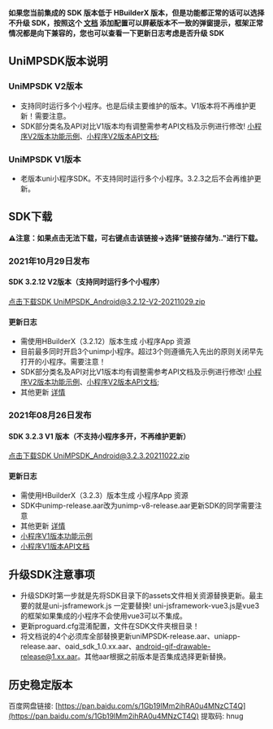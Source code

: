 **如果您当前集成的 SDK 版本低于 HBuilderX 版本，但是功能都正常的话可以选择不升级 SDK，按照这个 [文档](https://ask.dcloud.net.cn/article/35627) 添加配置可以屏蔽版本不一致的弹窗提示，框架正常情况都是向下兼容的，您也可以查看一下更新日志考虑是否升级 SDK**

## UniMPSDK版本说明

### UniMPSDK V2版本

+ 支持同时运行多个小程序。也是后续主要维护的版本。V1版本将不再维护更新！需要注意。
+ SDK部分类名及API对比V1版本均有调整需参考API文档及示例进行修改! [小程序V2版本功能示例](UniMPDocs/Sample/android-v2)、[小程序V2版本API文档](UniMPDocs/API/android-v2);

### UniMPSDK V1版本

+ 老版本uni小程序SDK。不支持同时运行多个小程序。3.2.3之后不会再维护更新。

## SDK下载

**⚠️注意：如果点击无法下载，可右键点击该链接->选择"链接存储为.."进行下载。**

### 2021年10月29日发布

#### SDK 3.2.12 V2版本（支持同时运行多个小程序）

[点击下载SDK UniMPSDK_Android@3.2.12-V2-20211029.zip](https://download.dcloud.net.cn/unimpsdk/UniMPSDK_Android@3.2.12-V2-20211029.zip)

#### 更新日志
+ 需使用HBuilderX（3.2.12）版本生成 小程序App 资源
+ 目前最多同时开启3个unimp小程序。超过3个则遵循先入先出的原则关闭早先打开的小程序。需要注意！
+ SDK部分类名及API对比V1版本均有调整需参考API文档及示例进行修改! [小程序V2版本功能示例](UniMPDocs/Sample/android-v2)、[小程序V2版本API文档](UniMPDocs/API/android-v2);
+ 其他更新 [详情](https://download1.dcloud.net.cn/hbuilderx/changelog/3.2.12.20211029.html)

### 2021年08月26日发布

#### SDK 3.2.3 V1 版本（不支持小程序多开，不再维护更新）

[点击下载SDK UniMPSDK_Android@3.2.3.20211022.zip](https://download.dcloud.net.cn/unimpsdk/UniMPSDK_Android@3.2.3.20211022.zip)

#### 更新日志
+ 需使用HBuilderX（3.2.3）版本生成 小程序App 资源
+ SDK中unimp-release.aar改为unimp-v8-release.aar更新SDK的同学需要注意
+ 其他更新 [详情](https://download1.dcloud.net.cn/hbuilderx/changelog/3.2.3.20210825.html)
+ [小程序V1版本功能示例](UniMPDocs/Sample/android)
+ [小程序V1版本API文档](UniMPDocs/API/android)


## 升级SDK注意事项

+ 升级SDK时第一步就是先将SDK目录下的assets文件相关资源替换更新。最主要的就是uni-jsframework.js 一定要替换! uni-jsframework-vue3.js是vue3的框架如果集成的小程序不会使用vue3可以不集成。
+ 更新proguard.cfg混淆配置，文件在SDK文件夹根目录！
+ 将文档说的4个必须库全部替换更新uniMPSDK-release.aar、uniapp-release.aar、oaid_sdk_1.0.xx.aar、android-gif-drawable-release@1.xx.aar。其他aar根据之前版本是否集成选择更新替换。

## 历史稳定版本

百度网盘链接: [https://pan.baidu.com/s/1Gb19IMm2ihRA0u4MNzCT4Q](https://pan.baidu.com/s/1Gb19IMm2ihRA0u4MNzCT4Q) 提取码: hnug